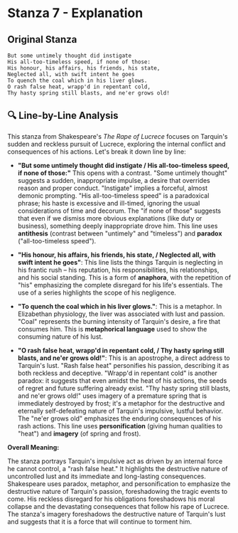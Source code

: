 # Stanza 7 - Explanation

## Original Stanza
```
But some untimely thought did instigate
His all-too-timeless speed, if none of those:
His honour, his affairs, his friends, his state,
Neglected all, with swift intent he goes
To quench the coal which in his liver glows.
O rash false heat, wrapp'd in repentant cold,
Thy hasty spring still blasts, and ne'er grows old!
```

## 🔍 Line-by-Line Analysis
This stanza from Shakespeare's *The Rape of Lucrece* focuses on Tarquin's sudden and reckless pursuit of Lucrece, exploring the internal conflict and consequences of his actions. Let's break it down line by line:

* **"But some untimely thought did instigate / His all-too-timeless speed, if none of those:"** This opens with a contrast.  "Some untimely thought" suggests a sudden, inappropriate impulse, a desire that overrides reason and proper conduct. "Instigate" implies a forceful, almost demonic prompting.  "His all-too-timeless speed" is a paradoxical phrase; his haste is excessive and ill-timed, ignoring the usual considerations of time and decorum.  The "if none of those" suggests that even if we dismiss more obvious explanations (like duty or business), something deeply inappropriate drove him. This line uses **antithesis** (contrast between "untimely" and "timeless") and **paradox** ("all-too-timeless speed").


* **"His honour, his affairs, his friends, his state, / Neglected all, with swift intent he goes"**: This line lists the things Tarquin is neglecting in his frantic rush – his reputation, his responsibilities, his relationships, and his social standing.  This is a form of **anaphora**, with the repetition of "his" emphasizing the complete disregard for his life's essentials.  The use of a series highlights the scope of his negligence.


* **"To quench the coal which in his liver glows."**:  This is a metaphor. In Elizabethan physiology, the liver was associated with lust and passion.  "Coal" represents the burning intensity of Tarquin's desire, a fire that consumes him. This is **metaphorical language** used to show the consuming nature of his lust.


* **"O rash false heat, wrapp'd in repentant cold, / Thy hasty spring still blasts, and ne'er grows old!"**: This is an apostrophe, a direct address to Tarquin's lust. "Rash false heat" personifies his passion, describing it as both reckless and deceptive. "Wrapp'd in repentant cold" is another paradox:  it suggests that even amidst the heat of his actions, the seeds of regret and future suffering already exist. "Thy hasty spring still blasts, and ne'er grows old!" uses imagery of a premature spring that is immediately destroyed by frost; it's a metaphor for the destructive and eternally self-defeating nature of Tarquin's impulsive, lustful behavior.  The "ne'er grows old" emphasizes the enduring consequences of his rash actions.  This line uses **personification** (giving human qualities to "heat") and **imagery** (of spring and frost).


**Overall Meaning:**

The stanza portrays Tarquin's impulsive act as driven by an internal force he cannot control, a "rash false heat."  It highlights the destructive nature of uncontrolled lust and its immediate and long-lasting consequences. Shakespeare uses paradox, metaphor, and personification to emphasize the destructive nature of Tarquin's passion, foreshadowing the tragic events to come. His reckless disregard for his obligations foreshadows his moral collapse and the devastating consequences that follow his rape of Lucrece. The stanza's imagery foreshadows the destructive nature of Tarquin's lust and suggests that it is a force that will continue to torment him.
